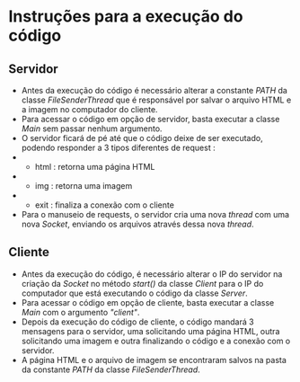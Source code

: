 # Instruções para a execução do código

## Servidor
- Antes da execução do código é necessário alterar a constante *PATH* da classe *FileSenderThread* que é responsável por salvar o arquivo HTML e a imagem no computador do cliente.
- Para acessar o código em opção de servidor, basta executar a classe *Main* sem passar nenhum argumento.
- O servidor ficará de pé até que o código deixe de ser executado, podendo responder a 3 tipos diferentes de request : 
- - html : retorna uma página HTML
- - img : retorna uma imagem
- - exit : finaliza a conexão com o cliente
- Para o manuseio de requests, o servidor cria uma nova *thread* com uma nova *Socket*, enviando os arquivos através dessa nova *thread*.


## Cliente
- Antes da execução do código, é necessário alterar o IP do servidor na criação da *Socket* no método *start()* da classe *Client* para o IP do computador que está executando o código da classe *Server*.
- Para acessar o código em opção de cliente, basta executar a classe *Main* com o argumento *"client"*.
- Depois da execução do código de cliente, o código mandará 3 mensagens para o servidor, uma solicitando uma página HTML, outra solicitando uma imagem e outra finalizando o código e a conexão com o servidor.
- A página HTML e o arquivo de imagem se encontraram salvos na pasta da constante *PATH* da classe *FileSenderThread*.
